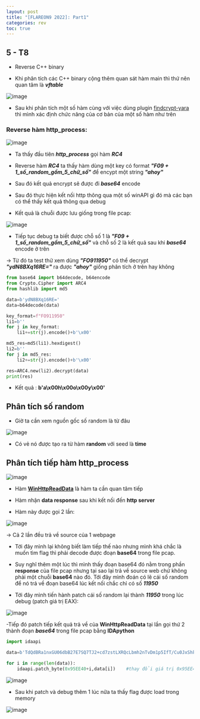 ```yaml
---
layout: post
title: "[FLAREON9 2022]: Part1"
categories: rev
toc: true
---
```


## 5 - T8

- Reverse C++ binary

- Khi phân tích các C++ binary cộng thêm quan sát hàm main thì thứ nên quan tâm là  ***vftable***

![image](https://user-images.githubusercontent.com/91442807/202148679-b44ef965-a73f-48c0-a09e-16428357c719.png)

- Sau khi phân tích một số hàm cùng với việc dùng plugin [findcrypt-yara](https://github.com/polymorf/findcrypt-yara) thì mình xác định chức năng của cơ bản của một số hàm như trên

### Reverse hàm **http_process**:

![image](https://user-images.githubusercontent.com/91442807/202154238-acb4cf60-9cc8-46a1-9ef1-08dacb5c17d2.png)

- Ta thấy đầu tiên ***http_process*** gọi hàm ***RC4*** 

- Reverse hàm ***RC4*** ta thấy hàm dùng một key có format ***"F09 + 1_số_random_gồm_5_chữ_số"*** để encypt một string ***"ahoy"***

- Sau đó kết quả encrypt sẽ được đi ***base64*** encode

- Sau đó thực hiện kết nối http thông qua một số winAPI gì đó mà các bạn có thể thấy kết quả thông qua debug

- Kết quả là chuỗi được lưu giống trong file pcap:

![image](https://user-images.githubusercontent.com/91442807/202156504-e6140ef1-602d-40f8-b790-758eb3fd9e4e.png)

- Tiếp tục debug ta biết được chỗ số 1 là ***"F09 + 1_số_random_gồm_5_chữ_số"*** và chỗ số 2 là kết quả sau khi ***base64*** encode ở trên

-> Từ đó ta test thử xem dùng ***"FO911950"*** có thể decrypt ***"ydN8BXq16RE="*** ra được ***"ahoy"*** giống phân tích ở trên hay không

```python
from base64 import b64decode, b64encode
from Crypto.Cipher import ARC4
from hashlib import md5

data=b'ydN8BXq16RE='
data=b64decode(data)    

key_format=f"FO911950"
li1=b''
for j in key_format:
    li1+=str(j).encode()+b'\x00'

md5_res=md5(li1).hexdigest()
li2=b''
for j in md5_res:
    li2+=str(j).encode()+b'\x00'

res=ARC4.new(li2).decrypt(data)
print(res)
```

- Kết quả :  **b'a\x00h\x00o\x00y\x00'**

## Phân tích số random 

- Giờ ta cần xem nguồn gốc số random là từ đâu

![image](https://user-images.githubusercontent.com/91442807/202159082-2a0a43f7-9f8f-4fec-8c13-462fb59f2510.png)

- Có vẻ nó được tạo ra từ hàm **random** với seed là **time**

## Phân tích tiếp hàm **http_process**

![image](https://user-images.githubusercontent.com/91442807/202159663-a8b43635-eaa0-4010-b98c-944525fd7e72.png)

- Hàm [**WinHttpReadData**](https://learn.microsoft.com/en-us/windows/win32/api/winhttp/nf-winhttp-winhttpreaddata) là hàm ta cần quan tâm tiếp 

- Hàm nhận **data response** sau khi kết nối đến **http server**

- Hàm này được gọi 2 lần:

![image](https://user-images.githubusercontent.com/91442807/202161250-c542aa5f-a241-42ca-9d98-a67c966fafab.png)

-> Cả 2 lần đều trả về source của 1 webpage

- Tới đây mình lại không biết làm tiếp thế nào nhưng mình khá chắc là muốn tìm flag thì phải decode được đoạn **base64** trong file pcap.

- Suy nghĩ thêm một lúc thì mình thấy đoạn base64 đó nằm trong phần **response** của file pcap nhưng tại sao lại trả về source web chứ không phải một chuỗi **base64** nào đó. Tới đây mình đoán có lẽ cái số random để nó trả về đoạn base64 lúc kết nối chắc chỉ có số ***11950***

- Tới đây mình tiến hành patch cái số random lại thành ***11950*** trong lúc debug (patch giá trị EAX):

![image](https://user-images.githubusercontent.com/91442807/202163680-d10d8e20-73ae-4ed4-8477-a6a2e0514e97.png)

-Tiếp đó patch tiếp kết quả trả về của **WinHttpReadData** tại lần gọi thứ 2 thành đoạn ***base64*** trong file pcap bằng **IDApython**

```python 
import idaapi

data=b'TdQdBRa1nxGU06dbB27E7SQ7TJ2+cd7zstLXRQcLbmh2nTvDm1p5IfT/Cu0JxShk6tHQBRWwPlo9zA1dISfslkLgGDs41WK12ibWIflqLE4Yq3OYIEnLNjwVHrjL2U4Lu3ms+HQc4nfMWXPgcOHb4fhokk93/AJd5GTuC5z+4YsmgRh1Z90yinLBKB+fmGUyagT6gon/KHmJdvAOQ8nAnl8K/0XG+8zYQbZRwgY6tHvvpfyn9OXCyuct5/cOi8KWgALvVHQWafrp8qB/JtT+t5zmnezQlp3zPL4sj2CJfcUTK5copbZCyHexVD4jJN+LezJEtrDXP1DJNg=='

for i in range(len(data)):
    idaapi.patch_byte(0x95EE40+i,data[i])    #thay đổi giá trị 0x95EE40 thành địa chỉ của "lpBuffer" trong lúc debug
```

![image](https://user-images.githubusercontent.com/91442807/202165171-7c3b037a-7ae7-4b54-a1a7-a23ba488067d.png)

- Sau khi patch và debug thêm 1 lúc nữa ta thấy flag được load trong memory

![image](https://user-images.githubusercontent.com/91442807/202167165-734a47a8-4586-4f13-ad1b-f7f30e25b322.png)









  
  
  
  





